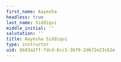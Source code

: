 ```yaml
---
first_name: Aayesha
headless: true
last_name: Siddiqui
middle_initial: ''
salutation: ''
title: Aayesha Siddiqui
type: instructor
uid: 8b83a2ff-7dcd-6cc1-3bf9-2d672e23c62e
---
```

